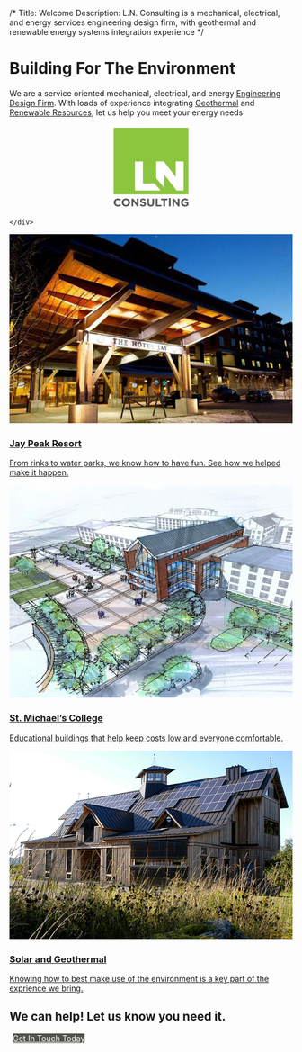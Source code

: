 /*
Title: Welcome
Description: L.N. Consulting is a mechanical, electrical, and energy services engineering design firm, with geothermal and renewable energy systems integration experience
*/


# Building For The Environment

<div>
	<div class="jumbotron">
		<div class="row" >
			<div class="col-md-9" >
				<p>
					We are a service oriented mechanical, electrical, and energy <u>Engineering Design Firm</u>. 
					With loads of experience integrating <u>Geothermal</u> and <u>Renewable Resources</u>, let us help you meet your energy needs.
				</p>
			</div>
			<div class="col-md-3" >
				<img src="/files/LNCLOGO.jpg" style="max-height: 150px; display: block; margin: auto;" class="sm-hide">
			</div>
		</div>
		
	</div>
</div>

<div>
	<div class="row front">
		<div class="col-md-4">
			<a href="/jay-peak" >
				<div class="thumbnail">
					<img src="/files/hoteljay1.jpg" >
					<div class="caption">
						<h3>Jay Peak Resort</h3>
						<p>From rinks to water parks, we know how to have fun. See how we helped make it happen.</p>
					</div>
				</div>
			</a>
		</div>
		<div class="col-md-4">
			<a href="/st-mikes" >
				<div class="thumbnail">
					<img src="/files/st-mikes.jpg" >
					<div class="caption">
						<h3>St. Michael’s College</h3>
						<p>Educational buildings that help keep costs low and everyone comfortable.</p>
					</div>
				</div>
			</a>
		</div>
		<div class="col-md-4">
			<a href="/renewable" >
				<div class="thumbnail">
					<img src="/files/teal-farm.jpg" >
					<div class="caption">
						<h3>Solar and Geothermal</h3>
						<p>Knowing how to best make use of the environment is a key part of the exprience we bring.</p>
					</div>
				</div>
			</a>
		</div>
	</div>
</div>

<div>
	<div class="jumbotron">
		<div class="row" >
			<div class="col-md-8">
				<h2>We can help! Let us know you need it.</h2>
			</div>
			<div class="col-md-4">
				<a href="/contact" class="btn btn-default btn-lg pull-right" style="margin: 6px; background-color: #51534a; color: white;">Get In Touch Today</a>
			</div>
		</div>
	</div>
	
</div>
